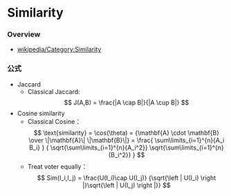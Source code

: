 # Similarity

### Overview
* [wikipedia/Category:Similarity](https://en.wikipedia.org/wiki/Category:Similarity_and_distance_measures)

### 公式
* Jaccard
  + Classical Jaccard:
    $$
    J(A,B) = \frac{|A \cap B|}{|A \cup B|}
    $$
* Cosine similarity
  + Classical Cosine：
    $$
    \text{similarity}
    = \cos(\theta)
    = {\mathbf{A} \cdot \mathbf{B} \over \|\mathbf{A}\| \|\mathbf{B}\|}
    = \frac{ \sum\limits_{i=1}^{n}{A_i B_i} }
      { \sqrt{\sum\limits_{i=1}^{n}{A_i^2}} \sqrt{\sum\limits_{i=1}^{n}{B_i^2}} }
    $$
  + Treat voter equally：
    $$
    Sim(I_i,I_j)
    = \frac{U(I_i)\cap U(I_j)}
    {\sqrt{\left | U(I_i) \right |}\sqrt{\left | U(I_j) \right |}}
    $$
